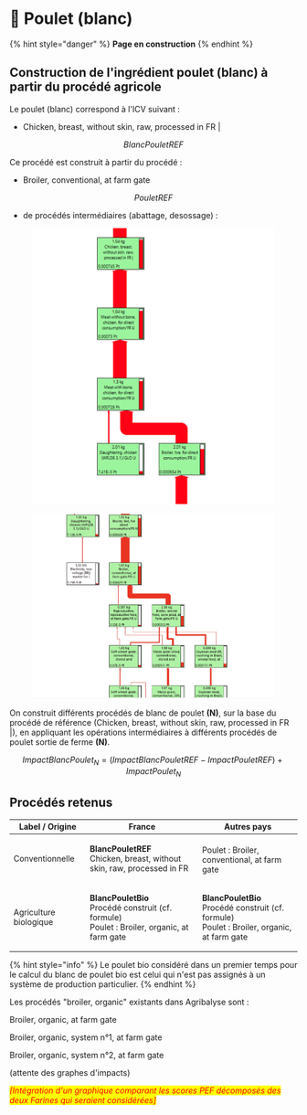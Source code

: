 # 🐣 Poulet (blanc)

{% hint style="danger" %}
**Page en construction**
{% endhint %}

## Construction de l'ingrédient poulet (blanc) à partir du procédé agricole

Le poulet (blanc) correspond à l'ICV suivant :&#x20;

* Chicken, breast, without skin, raw, processed in FR |

$$
BlancPouletREF
$$

Ce procédé est construit à partir du procédé :&#x20;

* Broiler, conventional, at farm gate

$$
PouletREF
$$

* de procédés intermédiaires (abattage, desossage) :

<figure><img src="../../.gitbook/assets/chicken.png" alt=""><figcaption></figcaption></figure>

<figure><img src="../../.gitbook/assets/broiler 1.jpg" alt=""><figcaption></figcaption></figure>

On construit différents procédés de blanc de poulet **(N)**, sur la base du procédé de référence (Chicken, breast, without skin, raw, processed in FR |), en appliquant les opérations intermédiaires à différents procédés de poulet sortie de ferme **(N)**.

$$
ImpactBlancPoulet_N = (ImpactBlancPouletREF - ImpactPouletREF )+ImpactPoulet_N
$$

## Procédés retenus

| Label / Origine        | France                                                                                                                                                           | Autres pays                                                                                                                                                      |
| ---------------------- | ---------------------------------------------------------------------------------------------------------------------------------------------------------------- | ---------------------------------------------------------------------------------------------------------------------------------------------------------------- |
| Conventionnelle        | <p><strong>BlancPouletREF</strong><br><strong></strong>Chicken, breast, without skin, raw, processed in FR |<br>Poulet : Broiler, conventional, at farm gate</p> | <p><strong>BlancPouletREF</strong><br><strong></strong>Chicken, breast, without skin, raw, processed in FR |<br>Poulet : Broiler, conventional, at farm gate</p> |
| Agriculture biologique | <p><strong>BlancPouletBio</strong><br>Procédé construit (cf. formule)<br>Poulet : Broiler, organic, at farm gate</p>                                             | <p><strong>BlancPouletBio</strong><br>Procédé construit (cf. formule)<br>Poulet : Broiler, organic, at farm gate</p>                                             |

{% hint style="info" %}
Le poulet bio considéré dans un premier temps pour le calcul du blanc de poulet bio est celui qui n'est pas assignés à un système de production particulier.
{% endhint %}

Les procédés "broiler, organic" existants dans Agribalyse sont :

Broiler, organic, at farm gate

Broiler, organic, system n°1, at farm gate

Broiler, organic, system n°2, at farm gate

(attente des graphes d'impacts)

_<mark style="color:red;">\[Intégration d'un graphique comparant les scores PEF décomposés des deux Farines qui seraient considérées]</mark>_&#x20;

